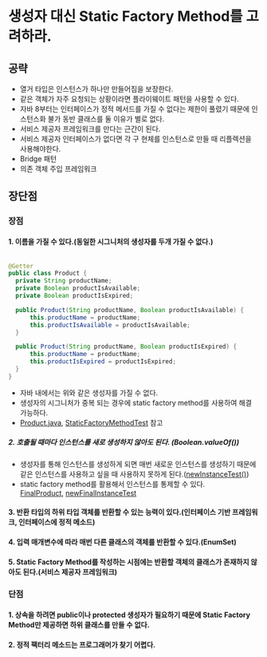 # 생성자 대신 Static Factory Method를 고려하라.
## 공략
- 열거 타입은 인스턴스가 하나만 만들어짐을 보장한다.
- 같은 객체가 자주 요청되는 상황이라면 플라이웨이트 패턴을 사용할 수 있다.
- 자바 8부터는 인터페이스가 정적 메서드를 가질 수 없다는 제한이 풀렸기 때문에 인스턴스화 불가 동반 클래스를 둘 이유가 별로 없다.
- 서비스 제공자 프레임워크를 만다는 근간이 된다.
- 서비스 제공자 인터페이스가 없다면 각 구 현체를 인스턴스로 만들 때 리플렉션을 사용해야한다.
- Bridge 패턴
- 의존 객체 주입 프레임워크


## 장단점
### 장점

#### 1. 이름을 가질 수 있다.(동일한 시그니처의 생성자를 두개 가질 수 없다.)

  ```java

@Getter
public class Product {
    private String productName;
    private Boolean productIsAvailable;
    private Boolean productIsExpired;

    public Product(String productName, Boolean productIsAvailable) {
        this.productName = productName;
        this.productIsAvailable = productIsAvailable;
    }

    public Product(String productName, Boolean productIsExpired) {
        this.productName = productName;
        this.productIsExpired = productIsExpired;
    }
}
  ```

- 자바 내에서는 위와 같은 생성자를 가질 수 없다.
- 생성자의 시그니처가 중복 되는 경우에 static factory method를 사용하여 해결 가능하다.
- [Product.java](Product.java), [StaticFactoryMethodTest](..%2F..%2F..%2F..%2F..%2F..%2F..%2Ftest%2Fjava%2Fcom%2Fkibong%2Feffective_java_study%2Fcreating_destroying_objects%2Fstatic_factory_method%2FStaticFactoryMethodTest.java)
  참고

##### 2. 호출될 때마다 인스턴스를 새로 생성하지 않아도 된다. (Boolean.valueOf())

- 생성자를 통해 인스턴스를 생성하게 되면 매번 새로운 인스턴스를 생성하기 때문에 같은 인스턴스를 사용하고 싶을 때 사용하지 못하게
  된다.([newInstanceTest()](..%2F..%2F..%2F..%2F..%2F..%2F..%2Ftest%2Fjava%2Fcom%2Fkibong%2Feffective_java_study%2Fcreating_destroying_objects%2Fstatic_factory_method%2FStaticFactoryMethodTest.java))
- static factory method를 활용해서 인스턴스를 통제할 수 있다.  
  [FinalProduct](FinalProduct.java), [newFinalInstanceTest](..%2F..%2F..%2F..%2F..%2F..%2F..%2Ftest%2Fjava%2Fcom%2Fkibong%2Feffective_java_study%2Fcreating_destroying_objects%2Fstatic_factory_method%2FStaticFactoryMethodTest.java)

#### 3. 반환 타입의 하위 타입 객체를 반환할 수 있는 능력이 있다.(인터페이스 기반 프레임워크, 인터페이스에 정적 메소드)

#### 4. 입력 매개변수에 따라 매번 다른 클래스의 객체를 반환할 수 있다.(EnumSet)

#### 5. Static Factory Method를 작성하는 시점에는 반환할 객체의 클래스가 존재하지 않아도 된다.(서비스 제공자 프레임워크)
### 단점

#### 1. 상속을 하려면 public이나 protected 생성자가 필요하기 때문에 Static Factory Method만 제공하면 하위 클래스를 만들 수 없다.

#### 2. 정적 팩터리 메소드는 프로그래머가 찾기 어렵다.

